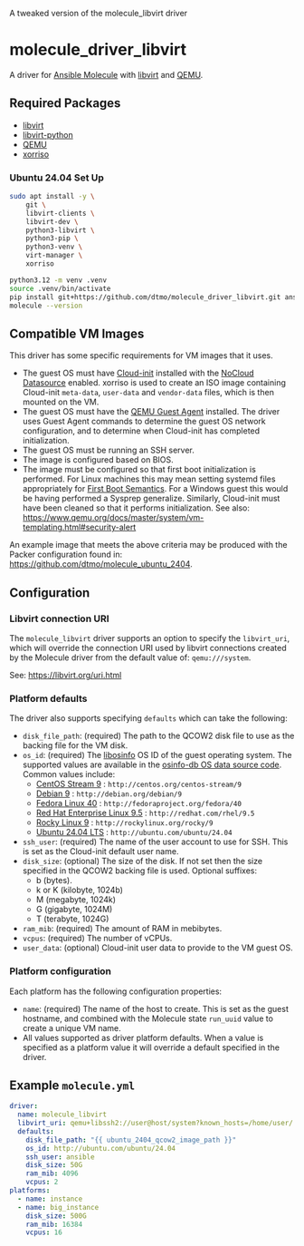  A tweaked version of the molecule_libvirt driver

# molecule_driver_libvirt

A driver for
[Ansible Molecule](https://ansible.readthedocs.io/projects/molecule/) with
[libvirt](https://libvirt.org/) and [QEMU](https://www.qemu.org/).

## Required Packages

* [libvirt](https://libvirt.org/)
* [libvirt-python](https://pypi.org/project/libvirt-python/)
* [QEMU](https://www.qemu.org/)
* [xorriso](https://www.gnu.org/software/xorriso/)

### Ubuntu 24.04 Set Up

```bash
sudo apt install -y \
    git \
    libvirt-clients \
    libvirt-dev \
    python3-libvirt \
    python3-pip \
    python3-venv \
    virt-manager \
    xorriso

python3.12 -m venv .venv
source .venv/bin/activate
pip install git+https://github.com/dtmo/molecule_driver_libvirt.git ansible-lint
molecule --version
```

## Compatible VM Images

This driver has some specific requirements for VM images that it uses.

* The guest OS must have [Cloud-init](https://cloud-init.io/) installed with the
  [NoCloud Datasource](https://cloudinit.readthedocs.io/en/latest/reference/datasources/nocloud.html)
  enabled. xorriso is used to create an ISO image containing Cloud-init
  `meta-data`, `user-data` and `vendor-data` files, which is then mounted on the
  VM.
* The guest OS must have the
  [QEMU Guest Agent](https://wiki.qemu.org/Features/GuestAgent) installed. The
  driver uses Guest Agent commands to determine the guest OS network
  configuration, and to determine when Cloud-init has completed initialization.
* The guest OS must be running an SSH server.
* The image is configured based on BIOS.
* The image must be configured so that first boot initialization is performed.
  For Linux machines this may mean setting systemd files appropriately for
  [First Boot Semantics](https://www.freedesktop.org/software/systemd/man/latest/machine-id.html#First%20Boot%20Semantics). For a Windows guest this would be having
  performed a Sysprep generalize. Similarly, Cloud-init must have been cleaned
  so that it performs initialization. See also:
  https://www.qemu.org/docs/master/system/vm-templating.html#security-alert

An example image that meets the above criteria may be produced with the Packer
configuration found in: <https://github.com/dtmo/molecule_ubuntu_2404>.

## Configuration

### Libvirt connection URI

The `molecule_libvirt` driver supports an option to specify the `libvirt_uri`,
which will override the connection URI used by libvirt connections created by
the Molecule driver from the default value of: `qemu:///system`.

See: <https://libvirt.org/uri.html>

### Platform defaults

The driver also supports specifying `defaults` which can take the following:

* `disk_file_path`: (required) The path to the QCOW2 disk file to use as the
  backing file for the VM disk.
* `os_id`: (required) The [libosinfo](https://libosinfo.org/) OS ID of the guest
  operating system. The supported values are available in the
  [osinfo-db OS data source code](https://gitlab.com/libosinfo/osinfo-db/-/tree/main/data/os?ref_type=heads).
  Common values include:
  * [CentOS Stream 9](https://gitlab.com/libosinfo/osinfo-db/-/blob/main/data/os/centos.org/centos-stream-9.xml.in?ref_type=heads#L4)
    : `http://centos.org/centos-stream/9`
  * [Debian 9](https://gitlab.com/libosinfo/osinfo-db/-/blob/main/data/os/debian.org/debian-9.xml.in?ref_type=heads#L4)
    : `http://debian.org/debian/9`
  * [Fedora Linux 40](https://gitlab.com/libosinfo/osinfo-db/-/blob/main/data/os/fedoraproject.org/fedora-40.xml.in?ref_type=heads)
    : `http://fedoraproject.org/fedora/40`
  * [Red Hat Enterprise Linux 9.5](https://gitlab.com/libosinfo/osinfo-db/-/blob/main/data/os/redhat.com/rhel-9.5.xml.in?ref_type=heads#L4)
    : `http://redhat.com/rhel/9.5`
  * [Rocky Linux 9](https://gitlab.com/libosinfo/osinfo-db/-/blob/main/data/os/rockylinux.org/rocky-9.xml.in?ref_type=heads#L4)
    : `http://rockylinux.org/rocky/9`
  * [Ubuntu 24.04 LTS](https://gitlab.com/libosinfo/osinfo-db/-/blob/main/data/os/ubuntu.com/ubuntu-24.04.xml.in?ref_type=heads#L5)
    : `http://ubuntu.com/ubuntu/24.04`
* `ssh_user`: (required) The name of the user account to use for SSH. This is
  set as the Cloud-init default user name.
* `disk_size`: (optional) The size of the disk. If not set then the size
  specified in the QCOW2 backing file is used. Optional suffixes:
  * b (bytes).
  * k or K (kilobyte, 1024b)
  * M (megabyte, 1024k)
  * G (gigabyte, 1024M)
  * T (terabyte, 1024G)
* `ram_mib`: (required) The amount of RAM in mebibytes.
* `vcpus`: (required) The number of vCPUs.
* `user_data`: (optional) Cloud-init user data to provide to the VM guest OS.

### Platform configuration

Each platform has the following configuration properties:

* `name`: (required) The name of the host to create. This is set as the guest
  hostname, and combined with the Molecule state `run_uuid` value to create a
  unique VM name.
* All values supported as driver platform defaults. When a value is specified as
  a platform value it will override a default specified in the driver.

## Example `molecule.yml`

```yaml
driver:
  name: molecule_libvirt
  libvirt_uri: qemu+libssh2://user@host/system?known_hosts=/home/user/.ssh/known_hosts
  defaults:
    disk_file_path: "{{ ubuntu_2404_qcow2_image_path }}"
    os_id: http://ubuntu.com/ubuntu/24.04
    ssh_user: ansible
    disk_size: 50G
    ram_mib: 4096
    vcpus: 2
platforms:
  - name: instance
  - name: big_instance
    disk_size: 500G
    ram_mib: 16384
    vcpus: 16

```
